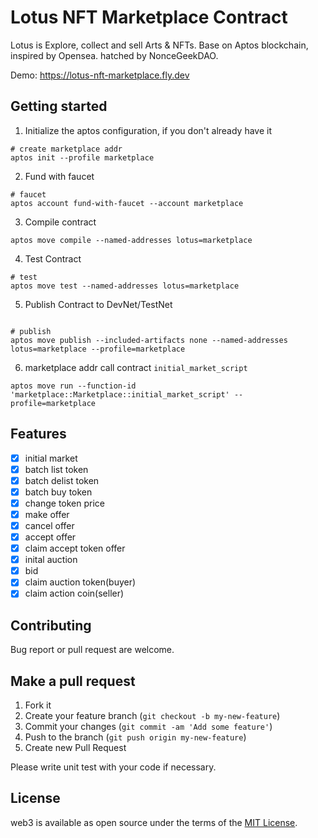 # Lotus NFT Marketplace Contract

Lotus is Explore, collect and sell Arts & NFTs. Base on Aptos blockchain, inspired by Opensea. hatched by NonceGeekDAO.

Demo: https://lotus-nft-marketplace.fly.dev

## **Getting started**

1. Initialize the aptos configuration, if you don't already have it
```shell
# create marketplace addr
aptos init --profile marketplace
```

2. Fund with faucet
```shell
# faucet
aptos account fund-with-faucet --account marketplace
```

3. Compile contract
```shell
aptos move compile --named-addresses lotus=marketplace
```

4. Test Contract

```shell
# test
aptos move test --named-addresses lotus=marketplace
```

5. Publish Contract to DevNet/TestNet
```shell

# publish
aptos move publish --included-artifacts none --named-addresses lotus=marketplace --profile=marketplace
```

6. marketplace addr call contract `initial_market_script`

```shell
aptos move run --function-id 'marketplace::Marketplace::initial_market_script' --profile=marketplace
```

## **Features**

- [x] initial market
- [x] batch list token
- [x] batch delist token
- [x] batch buy token
- [x] change token price
- [x] make offer
- [x] cancel offer
- [x] accept offer
- [x] claim accept token offer
- [x] inital auction
- [x] bid
- [x] claim auction token(buyer)
- [x] claim action coin(seller)

## **Contributing**

Bug report or pull request are welcome.

## **Make a pull request**

1. Fork it
2. Create your feature branch (`git checkout -b my-new-feature`)
3. Commit your changes (`git commit -am 'Add some feature'`)
4. Push to the branch (`git push origin my-new-feature`)
5. Create new Pull Request

Please write unit test with your code if necessary.

## **License**

web3 is available as open source under the terms of the [MIT License](http://opensource.org/licenses/MIT).